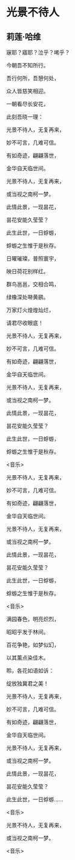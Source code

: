 # 光景不待人

## 莉莲·哈维

寐耶？寤耶？泣乎？唏乎？

今朝吾不知所行。

吾行何所，吾憩何处，

众人皆慈笑相迎。

一朝看尽长安花，

此刻吾晓一理：

光景不待人，无复再来，

妙不可言，几难可信。

有如奇迹，翩翩落世，

金华自天临世间。

光景不待人，无复再来，

或当视之南柯一梦。

此情此景，一现昙花，

昙花安能久莹莹？

此生此世，一日蜉蝣，

蜉蝣之生惟于是秋存。

日曜璀璨，普照寰宇，

映日荷花别样红。

群鸟邕邕，交相合鸣，

绿橡深处啭黄鹂。

万家灯火煌煌灿烂，

请君尽收眼底！

光景不待人，无复再来，

妙不可言，几难可信。

有如奇迹，翩翩落世，

金华自天临世间。

光景不待人，无复再来，

或当视之南柯一梦。

此情此景，一现昙花，

昙花安能久莹莹？

此生此世，一日蜉蝣，

蜉蝣之生惟于是秋存。

\<音乐\>

光景不待人，无复再来，

妙不可言，几难可信。

有如奇迹，翩翩落世，

金华自天临世间。

光景不待人，无复再来，

或当视之南柯一梦。

此情此景，一现昙花，

昙花安能久莹莹？

此生此世，一日蜉蝣，

蜉蝣之生惟于是秋存。

\<音乐\>

满园春色，明亮炽烈，

昭昭乎发于林间。

百花争艳，如梦似幻，

以其薰点染佳木。

聆，各花如语如诉：

绽放独冀君之美！

光景不待人，无复再来，

妙不可言，几难可信。

有如奇迹，翩翩落世，

金华自天临世间。

光景不待人，无复再来，

或当视之南柯一梦。

此情此景，一现昙花，

昙花安能久莹莹？

此生此世，一日蜉蝣……

\<音乐\>

光景不待人，无复再来，

或当视之南柯一梦。

\<音乐\>
